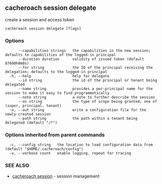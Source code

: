## cacheroach session delegate

create a session and access token

```
cacheroach session delegate [flags]
```

### Options

```
      --capabilities strings   the capabilities in the new session; defaults to capabilities of the logged-in principal
      --duration duration      validity of issued token (default 87600h0m0s)
      --for string             the ID of the principal receiving the delegation; defaults to the logged-in principal
  -h, --help                   help for delegate
      --id string              the id of the principal or tenant being delegated
      --name string            provides a per-principal name for the session to make it easy to find programmatically
      --note string            a note to further describe the session
      --on string              the type of scope being granted; one of (super, principal, tenant)
  -o, --out string             write a configuration file for the newly-created session
      --path string            the path within a tenant being delegated (default "/*")
```

### Options inherited from parent commands

```
  -c, --config string   the location to load configuration data from (default "$HOME/.cacheroach/config")
  -v, --verbose count   enable logging, repeat for tracing
```

### SEE ALSO

* [cacheroach session](cacheroach_session.md)	 - session management

